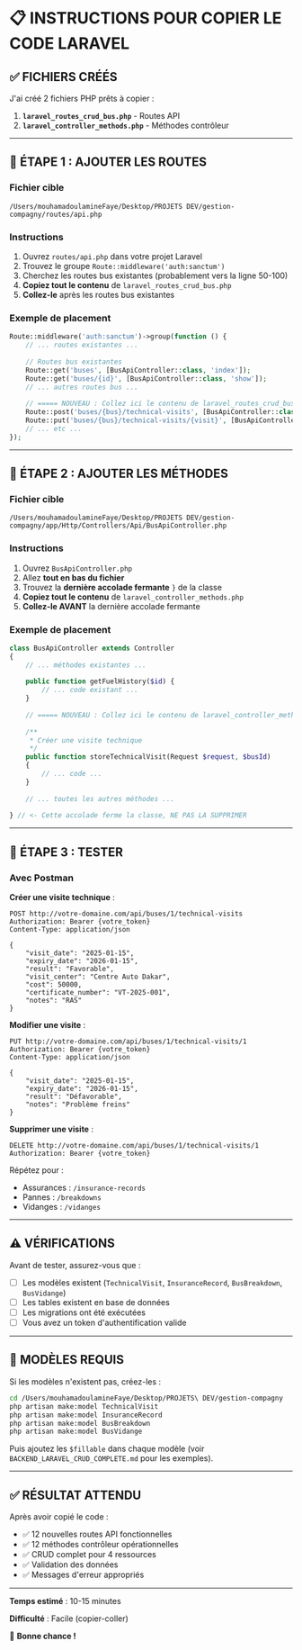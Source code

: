 # 📋 INSTRUCTIONS POUR COPIER LE CODE LARAVEL

## ✅ FICHIERS CRÉÉS

J'ai créé 2 fichiers PHP prêts à copier :

1. **`laravel_routes_crud_bus.php`** - Routes API
2. **`laravel_controller_methods.php`** - Méthodes contrôleur

---

## 🚀 ÉTAPE 1 : AJOUTER LES ROUTES

### Fichier cible
`/Users/mouhamadoulamineFaye/Desktop/PROJETS DEV/gestion-compagny/routes/api.php`

### Instructions

1. Ouvrez `routes/api.php` dans votre projet Laravel
2. Trouvez le groupe `Route::middleware('auth:sanctum')`
3. Cherchez les routes bus existantes (probablement vers la ligne 50-100)
4. **Copiez tout le contenu** de `laravel_routes_crud_bus.php`
5. **Collez-le** après les routes bus existantes

### Exemple de placement

```php
Route::middleware('auth:sanctum')->group(function () {
    // ... routes existantes ...
    
    // Routes bus existantes
    Route::get('buses', [BusApiController::class, 'index']);
    Route::get('buses/{id}', [BusApiController::class, 'show']);
    // ... autres routes bus ...
    
    // ===== NOUVEAU : Collez ici le contenu de laravel_routes_crud_bus.php =====
    Route::post('buses/{bus}/technical-visits', [BusApiController::class, 'storeTechnicalVisit']);
    Route::put('buses/{bus}/technical-visits/{visit}', [BusApiController::class, 'updateTechnicalVisit']);
    // ... etc ...
});
```

---

## 🚀 ÉTAPE 2 : AJOUTER LES MÉTHODES

### Fichier cible
`/Users/mouhamadoulamineFaye/Desktop/PROJETS DEV/gestion-compagny/app/Http/Controllers/Api/BusApiController.php`

### Instructions

1. Ouvrez `BusApiController.php`
2. Allez **tout en bas du fichier**
3. Trouvez la **dernière accolade fermante** `}` de la classe
4. **Copiez tout le contenu** de `laravel_controller_methods.php`
5. **Collez-le AVANT** la dernière accolade fermante

### Exemple de placement

```php
class BusApiController extends Controller
{
    // ... méthodes existantes ...
    
    public function getFuelHistory($id) {
        // ... code existant ...
    }
    
    // ===== NOUVEAU : Collez ici le contenu de laravel_controller_methods.php =====
    
    /**
     * Créer une visite technique
     */
    public function storeTechnicalVisit(Request $request, $busId)
    {
        // ... code ...
    }
    
    // ... toutes les autres méthodes ...
    
} // <- Cette accolade ferme la classe, NE PAS LA SUPPRIMER
```

---

## 🧪 ÉTAPE 3 : TESTER

### Avec Postman

**Créer une visite technique** :
```http
POST http://votre-domaine.com/api/buses/1/technical-visits
Authorization: Bearer {votre_token}
Content-Type: application/json

{
    "visit_date": "2025-01-15",
    "expiry_date": "2026-01-15",
    "result": "Favorable",
    "visit_center": "Centre Auto Dakar",
    "cost": 50000,
    "certificate_number": "VT-2025-001",
    "notes": "RAS"
}
```

**Modifier une visite** :
```http
PUT http://votre-domaine.com/api/buses/1/technical-visits/1
Authorization: Bearer {votre_token}
Content-Type: application/json

{
    "visit_date": "2025-01-15",
    "expiry_date": "2026-01-15",
    "result": "Défavorable",
    "notes": "Problème freins"
}
```

**Supprimer une visite** :
```http
DELETE http://votre-domaine.com/api/buses/1/technical-visits/1
Authorization: Bearer {votre_token}
```

Répétez pour :
- Assurances : `/insurance-records`
- Pannes : `/breakdowns`
- Vidanges : `/vidanges`

---

## ⚠️ VÉRIFICATIONS

Avant de tester, assurez-vous que :

- [ ] Les modèles existent (`TechnicalVisit`, `InsuranceRecord`, `BusBreakdown`, `BusVidange`)
- [ ] Les tables existent en base de données
- [ ] Les migrations ont été exécutées
- [ ] Vous avez un token d'authentification valide

---

## 📝 MODÈLES REQUIS

Si les modèles n'existent pas, créez-les :

```bash
cd /Users/mouhamadoulamineFaye/Desktop/PROJETS\ DEV/gestion-compagny
php artisan make:model TechnicalVisit
php artisan make:model InsuranceRecord
php artisan make:model BusBreakdown
php artisan make:model BusVidange
```

Puis ajoutez les `$fillable` dans chaque modèle (voir `BACKEND_LARAVEL_CRUD_COMPLETE.md` pour les exemples).

---

## ✅ RÉSULTAT ATTENDU

Après avoir copié le code :

- ✅ 12 nouvelles routes API fonctionnelles
- ✅ 12 méthodes contrôleur opérationnelles
- ✅ CRUD complet pour 4 ressources
- ✅ Validation des données
- ✅ Messages d'erreur appropriés

---

**Temps estimé** : 10-15 minutes

**Difficulté** : Facile (copier-coller)

🎉 **Bonne chance !**
